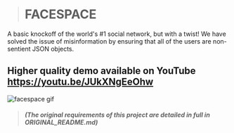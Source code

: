 > # FACESPACE

A basic knockoff of the world's #1 social network, but with a twist! We have solved the issue of misinformation by ensuring that all of the users are non-sentient JSON objects.

## Higher quality demo available on YouTube https://youtu.be/JUkXNgEeOhw

![facespace gif](/readme_images/03-facespace.gif)

> ##### (The original requirements of this project are detailed in full in ORIGINAL_README.md)
